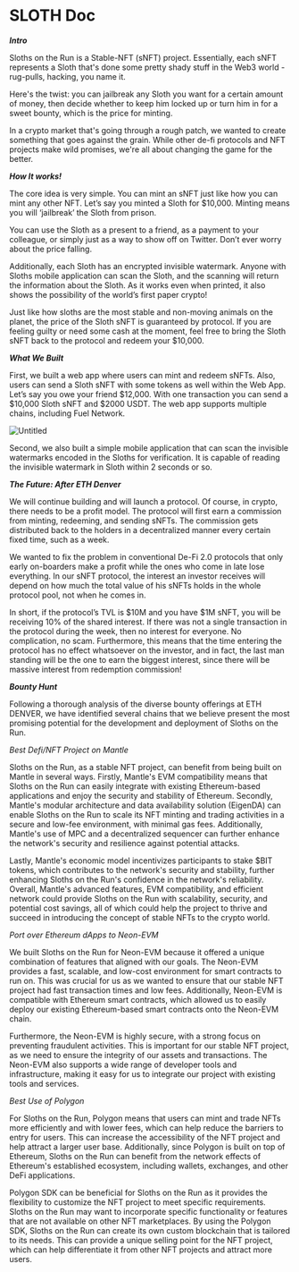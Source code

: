 # SLOTH Doc

***Intro***

Sloths on the Run is a Stable-NFT (sNFT) project. Essentially, each sNFT represents a Sloth that's done some pretty shady stuff in the Web3 world - rug-pulls, hacking, you name it.

Here's the twist: you can jailbreak any Sloth you want for a certain amount of money, then decide whether to keep him locked up or turn him in for a sweet bounty, which is the price for minting. 

In a crypto market that's going through a rough patch, we wanted to create something that goes against the grain. While other de-fi protocols and NFT projects make wild promises, we're all about changing the game for the better.

*****************How It works!***************** 

The core idea is very simple. You can mint an sNFT just like how you can mint any other NFT. Let’s say you minted a Sloth for $10,000. Minting means you will ‘jailbreak’ the Sloth from prison.

You can use the Sloth as a present to a friend, as a payment to your colleague, or simply just as a way to show off on Twitter. Don’t ever worry about the price falling. 

Additionally, each Sloth has an encrypted invisible watermark. Anyone with Sloths mobile application can scan the Sloth, and the scanning will return the information about the Sloth. As it works even when printed, it also shows the possibility of the world’s first paper crypto! 

Just like how sloths are the most stable and non-moving animals on the planet, the price of the Sloth sNFT is guaranteed by protocol. If you are feeling guilty or need some cash at the moment, feel free to bring the Sloth sNFT back to the protocol and redeem your $10,000. 

***What We Built***

First, we built a web app where users can mint and redeem sNFTs. Also, users can send a Sloth sNFT with some tokens as well within the Web App. Let’s say you owe your friend $12,000. With one transaction you can send a $10,000 Sloth sNFT and $2000 USDT. The web app supports multiple chains, including Fuel Network. 

![Untitled](https://user-images.githubusercontent.com/63653067/222956716-6c67d9a9-ea75-465e-949b-86f6ddb60b09.png)

<Development Structure>

Second, we also built a simple mobile application that can scan the invisible watermarks encoded in the Sloths for verification. It is capable of reading the invisible watermark in Sloth within 2 seconds or so. 

***The Future: After ETH Denver***

We will continue building and will launch a protocol. Of course, in crypto, there needs to be a profit model. The protocol will first earn a commission from minting, redeeming, and sending sNFTs. The commission gets distributed back to the holders in a decentralized manner every certain fixed time, such as a week. 

We wanted to fix the problem in conventional De-Fi 2.0 protocols that only early on-boarders make a profit while the ones who come in late lose everything. In our sNFT protocol, the interest an investor receives will depend on how much the total value of his sNFTs holds in the whole protocol pool, not when he comes in. 

In short, if the protocol’s TVL is $10M and you have $1M sNFT, you will be receiving 10% of the shared interest. If there was not a single transaction in the protocol during the week, then no interest for everyone. No complication, no scam. Furthermore, this means that the time entering the protocol has no effect whatsoever on the investor, and in fact, the last man standing will be the one to earn the biggest interest, since there will be massive interest from redemption commission! 

***Bounty Hunt*** 

Following a thorough analysis of the diverse bounty offerings at ETH DENVER, we have identified several chains that we believe present the most promising potential for the development and deployment of Sloths on the Run.

*Best Defi/NFT Project on Mantle* 

Sloths on the Run, as a stable NFT project, can benefit from being built on Mantle in several ways. Firstly, Mantle's EVM compatibility means that Sloths on the Run can easily integrate with existing Ethereum-based applications and enjoy the security and stability of Ethereum. Secondly, Mantle's modular architecture and data availability solution (EigenDA) can enable Sloths on the Run to scale its NFT minting and trading activities in a secure and low-fee environment, with minimal gas fees. Additionally, Mantle's use of MPC and a decentralized sequencer can further enhance the network's security and resilience against potential attacks. 

Lastly, Mantle's economic model incentivizes participants to stake $BIT tokens, which contributes to the network's security and stability, further enhancing Sloths on the Run's confidence in the network's reliability. Overall, Mantle's advanced features, EVM compatibility, and efficient network could provide Sloths on the Run with scalability, security, and potential cost savings, all of which could help the project to thrive and succeed in introducing the concept of stable NFTs to the crypto world. 

*Port over Ethereum dApps to Neon-EVM*

We built Sloths on the Run for Neon-EVM because it offered a unique combination of features that aligned with our goals. The Neon-EVM provides a fast, scalable, and low-cost environment for smart contracts to run on. This was crucial for us as we wanted to ensure that our stable NFT project had fast transaction times and low fees. Additionally, Neon-EVM is compatible with Ethereum smart contracts, which allowed us to easily deploy our existing Ethereum-based smart contracts onto the Neon-EVM chain. 

Furthermore, the Neon-EVM is highly secure, with a strong focus on preventing fraudulent activities. This is important for our stable NFT project, as we need to ensure the integrity of our assets and transactions. The Neon-EVM also supports a wide range of developer tools and infrastructure, making it easy for us to integrate our project with existing tools and services.

*Best Use of Polygon*

For Sloths on the Run, Polygon means that users can mint and trade NFTs more efficiently and with lower fees, which can help reduce the barriers to entry for users. This can increase the accessibility of the NFT project and help attract a larger user base. Additionally, since Polygon is built on top of Ethereum, Sloths on the Run can benefit from the network effects of Ethereum's established ecosystem, including wallets, exchanges, and other DeFi applications.

Polygon SDK can be beneficial for Sloths on the Run as it provides the flexibility to customize the NFT project to meet specific requirements. Sloths on the Run may want to incorporate specific functionality or features that are not available on other NFT marketplaces. By using the Polygon SDK, Sloths on the Run can create its own custom blockchain that is tailored to its needs. This can provide a unique selling point for the NFT project, which can help differentiate it from other NFT projects and attract more users.
